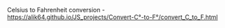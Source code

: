 Celsius to Fahrenheit conversion - https://alik64.github.io/JS_projects/Convert-C°-to-F°/convert_C_to_F.html
